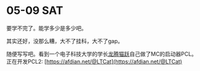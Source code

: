 # 05-09 SAT

 要学不完了。能学多少是多少吧。

 其实还好，没那么糟，大不了挂科，大不了gap。

 随便写写吧。看到一个电子科技大学的学长[龙腾猫跃](http://www.zhihu.com/people/LTCat)自己做了MC的启动器PCL。正在开发PCL2: [https://afdian.net/@LTCat](https://afdian.net/@LTCat)

